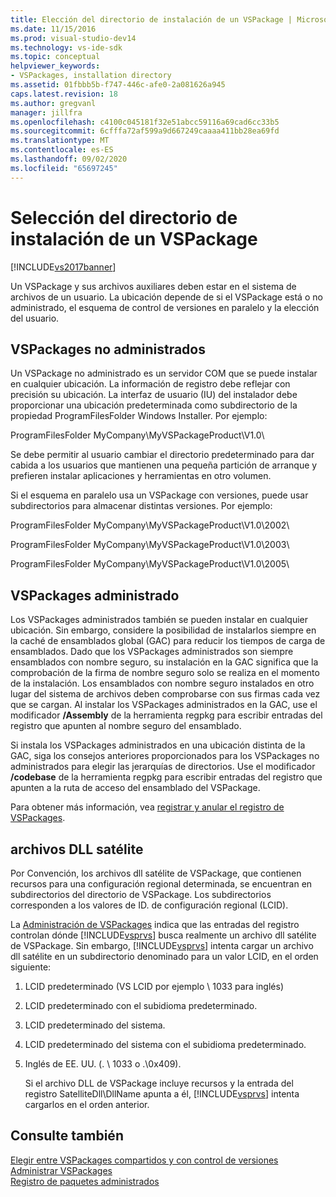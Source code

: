 ```yaml
---
title: Elección del directorio de instalación de un VSPackage | Microsoft Docs
ms.date: 11/15/2016
ms.prod: visual-studio-dev14
ms.technology: vs-ide-sdk
ms.topic: conceptual
helpviewer_keywords:
- VSPackages, installation directory
ms.assetid: 01fbbb5b-f747-446c-afe0-2a081626a945
caps.latest.revision: 18
ms.author: gregvanl
manager: jillfra
ms.openlocfilehash: c4100c045181f32e51abcc59116a69cad6cc33b5
ms.sourcegitcommit: 6cfffa72af599a9d667249caaaa411bb28ea69fd
ms.translationtype: MT
ms.contentlocale: es-ES
ms.lasthandoff: 09/02/2020
ms.locfileid: "65697245"
---
```

# <a name="choosing-the-installation-directory-for-a-vspackage"></a>Selección del directorio de instalación de un VSPackage
[!INCLUDE[vs2017banner](../../includes/vs2017banner.md)]

Un VSPackage y sus archivos auxiliares deben estar en el sistema de archivos de un usuario. La ubicación depende de si el VSPackage está o no administrado, el esquema de control de versiones en paralelo y la elección del usuario.  
  
## <a name="unmanaged-vspackages"></a>VSPackages no administrados  
 Un VSPackage no administrado es un servidor COM que se puede instalar en cualquier ubicación. La información de registro debe reflejar con precisión su ubicación. La interfaz de usuario (IU) del instalador debe proporcionar una ubicación predeterminada como subdirectorio de la propiedad ProgramFilesFolder Windows Installer. Por ejemplo:  
  
 ProgramFilesFolder MyCompany\MyVSPackageProduct\V1.0\  
  
 Se debe permitir al usuario cambiar el directorio predeterminado para dar cabida a los usuarios que mantienen una pequeña partición de arranque y prefieren instalar aplicaciones y herramientas en otro volumen.  
  
 Si el esquema en paralelo usa un VSPackage con versiones, puede usar subdirectorios para almacenar distintas versiones. Por ejemplo:  
  
 ProgramFilesFolder MyCompany\MyVSPackageProduct\V1.0\2002\  
  
 ProgramFilesFolder MyCompany\MyVSPackageProduct\V1.0\2003\  
  
 ProgramFilesFolder MyCompany\MyVSPackageProduct\V1.0\2005\  
  
## <a name="managed-vspackages"></a>VSPackages administrado  
 Los VSPackages administrados también se pueden instalar en cualquier ubicación. Sin embargo, considere la posibilidad de instalarlos siempre en la caché de ensamblados global (GAC) para reducir los tiempos de carga de ensamblados. Dado que los VSPackages administrados son siempre ensamblados con nombre seguro, su instalación en la GAC significa que la comprobación de la firma de nombre seguro solo se realiza en el momento de la instalación. Los ensamblados con nombre seguro instalados en otro lugar del sistema de archivos deben comprobarse con sus firmas cada vez que se cargan. Al instalar los VSPackages administrados en la GAC, use el modificador **/Assembly** de la herramienta regpkg para escribir entradas del registro que apunten al nombre seguro del ensamblado.  
  
 Si instala los VSPackages administrados en una ubicación distinta de la GAC, siga los consejos anteriores proporcionados para los VSPackages no administrados para elegir las jerarquías de directorios. Use el modificador **/codebase** de la herramienta regpkg para escribir entradas del registro que apunten a la ruta de acceso del ensamblado del VSPackage.  
  
 Para obtener más información, vea [registrar y anular el registro de VSPackages](../../extensibility/registering-and-unregistering-vspackages.md).  
  
## <a name="satellite-dlls"></a>archivos DLL satélite  
 Por Convención, los archivos dll satélite de VSPackage, que contienen recursos para una configuración regional determinada, se encuentran en subdirectorios del directorio de VSPackage. Los subdirectorios corresponden a los valores de ID. de configuración regional (LCID).  
  
 La [Administración de VSPackages](../../extensibility/managing-vspackages.md) indica que las entradas del registro controlan dónde [!INCLUDE[vsprvs](../../includes/vsprvs-md.md)] busca realmente un archivo dll satélite de VSPackage. Sin embargo, [!INCLUDE[vsprvs](../../includes/vsprvs-md.md)] intenta cargar un archivo dll satélite en un subdirectorio denominado para un valor LCID, en el orden siguiente:  
  
1. LCID predeterminado (VS LCID por ejemplo \ 1033 para inglés)  
  
2. LCID predeterminado con el subidioma predeterminado.  
  
3. LCID predeterminado del sistema.  
  
4. LCID predeterminado del sistema con el subidioma predeterminado.  
  
5. Inglés de EE. UU. (. \ 1033 o .\0x409).  
  
   Si el archivo DLL de VSPackage incluye recursos y la entrada del registro SatelliteDll\DllName apunta a él, [!INCLUDE[vsprvs](../../includes/vsprvs-md.md)] intenta cargarlos en el orden anterior.  
  
## <a name="see-also"></a>Consulte también  
 [Elegir entre VSPackages compartidos y con control de versiones](../../extensibility/choosing-between-shared-and-versioned-vspackages.md)   
 [Administrar VSPackages](../../extensibility/managing-vspackages.md)   
 [Registro de paquetes administrados](https://msdn.microsoft.com/f69e0ea3-6a92-4639-8ca9-4c9c210e58a1)
